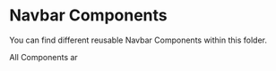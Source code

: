 <h1>Navbar Components</h1>

You can find different reusable Navbar Components within this folder.

All Components ar
